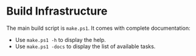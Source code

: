 Build Infrastructure
====================

The main build script is `make.ps1`. It comes with complete documentation:
- Use `make.ps1 -h` to display the help.
- Use `make.ps1 -docs` to display the list of available tasks. 


